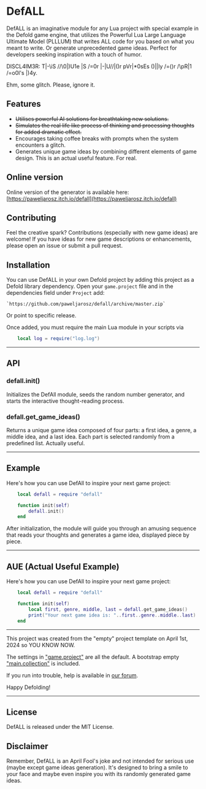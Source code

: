 # DefALL

DefALL is an imaginative module for any Lua project with special example in the Defold game engine, that utilizes the Powerful Lua Large Language Ultimate Model (PLLLUM) that writes ALL code for you based on what you meant to write. Or generate unprecedented game ideas. Perfect for developers seeking inspiration with a touch of humor.

DISCL4IM3R: T|-\iS /\/\0|)U1e |S /=0r |-|U/\/|()r pVr|*0sEs ()|\|ly /=()r /\pR|1 /=o0l's |)4y.

Ehm, some glitch. Please, ignore it.

## Features

- ~~Utilises powerful AI solutions for breathtaking new solutions.~~
- ~~Simulates the real life like process of thinking and processing thoughts for added dramatic effect.~~
- Encourages taking coffee breaks with prompts when the system encounters a glitch.
- Generates unique game ideas by combining different elements of game design. This is an actual useful feature. For real.

## Online version

Online version of the generator is available here: [https://paweljarosz.itch.io/defall](https://paweljarosz.itch.io/defall)

## Contributing

Feel the creative spark? Contributions (especially with new game ideas) are welcome! If you have ideas for new game descriptions or enhancements, please open an issue or submit a pull request.

## Installation

You can use DefALL in your own Defold project by adding this project as a Defold library dependency. Open your `game.project` file and in the dependencies field under `Project` add:

    `https://github.com/paweljarosz/defall/archive/master.zip`

Or point to specific release.

Once added, you must require the main Lua module in your scripts via

```lua
    local log = require("log.log")
```

---

## API

### defall.init()

Initializes the DefAll module, seeds the random number generator, and starts the interactive thought-reading process.

### defall.get_game_ideas()

Returns a unique game idea composed of four parts: a first idea, a genre, a middle idea, and a last idea. Each part is selected randomly from a predefined list. Actually useful.

---

## Example

Here's how you can use DefAll to inspire your next game project:

```lua
    local defall = require "defall"

    function init(self)
        defall.init()
    end
```
After initialization, the module will guide you through an amusing sequence that reads your thoughts and generates a game idea, displayed piece by piece.

---

## AUE (Actual Useful Example)

Here's how you can use DefAll to inspire your next game project:

```lua
    local defall = require "defall"

    function init(self)
        local first, genre, middle, last = defall.get_game_ideas()
        print("Your next game idea is: "..first..genre..middle..last)
    end
```

---

This project was created from the "empty" project template on April 1st, 2024 so YOU KNOW NOW.

The settings in ["game.project"](defold://open?path=/game.project) are all the default. A bootstrap empty ["main.collection"](defold://open?path=/main/main.collection) is included.

If you run into trouble, help is available in [our forum](https://forum.defold.com).

Happy Defolding!

---

## License

DefALL is released under the MIT License.

## Disclaimer

Remember, DefALL is an April Fool's joke and not intended for serious use (maybe except game ideas generation). It's designed to bring a smile to your face and maybe even inspire you with its randomly generated game ideas.